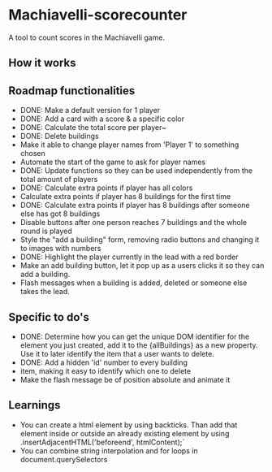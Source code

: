 # Machiavelli-scorecounter

A tool to count scores in the Machiavelli game.

## How it works

## Roadmap functionalities

- DONE: Make a default version for 1 player
- DONE: Add a card with a score & a specific color
- DONE: Calculate the total score per player~
- DONE: Delete buildings
- Make it able to change player names from 'Player 1' to something chosen
- Automate the start of the game to ask for player names
- DONE: Update functions so they can be used independently from the total amount of players
- DONE: Calculate extra points if player has all colors
- Calculate extra points if player has 8 buildings for the first time
- DONE: Calculate extra points if player has 8 buildings after someone else has got 8 buildings
- Disable buttons after one person reaches 7 buildings and the whole round is played
- Style the "add a building" form, removing radio buttons and changing it to images with numbers
- DONE: Highlight the player currently in the lead with a red border
- Make an add building button, let it pop up as a users clicks it so they can add a building.
- Flash messages when a building is added, deleted or someone else takes the lead.

## Specific to do's

- DONE: Determine how you can get the unique DOM identifier for the element you just created, add it to the {allBuildings} as a new property. Use it to later identify the item that a user wants to delete.
- DONE: Add a hidden 'id' number to every building <li> item, making it easy to identify which one to delete
- Make the flash message be of position absolute and animate it

## Learnings

- You can create a html element by using backticks. Than add that element inside or outside an already existing element by using .insertAdjacentHTML('beforeend', htmlContent);`
- You can combine string interpolation and for loops in document.querySelectors
